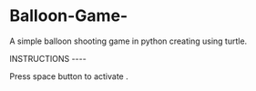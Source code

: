 # Balloon-Game-
A simple balloon shooting game in python creating using turtle. 

INSTRUCTIONS ----

Press space button to activate .

